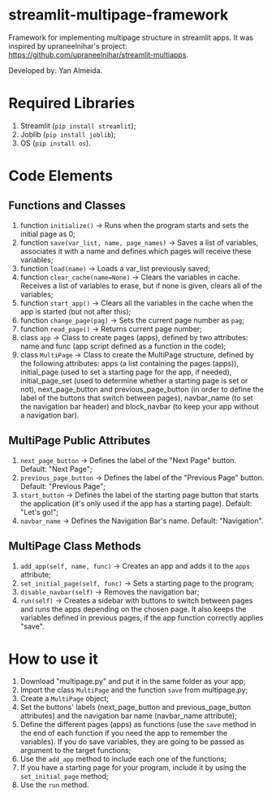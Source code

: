 # streamlit-multipage-framework
Framework for implementing multipage structure in streamlit apps.
It was inspired by upraneelnihar's project: https://github.com/upraneelnihar/streamlit-multiapps.

Developed by: Yan Almeida.

# Required Libraries
1. Streamlit (`pip install streamlit`);
2. Joblib (`pip install joblib`);
3. OS (`pip install os`).

# Code Elements

## Functions and Classes
1. function `initialize()` -> Runs when the program starts and sets the initial page as 0;
2. function `save(var_list, name, page_names)` -> Saves a list of variables, associates it with a name and defines which pages will receive these variables;
3. function `load(name)` -> Loads a var_list previously saved;
4. function `clear_cache(name=None)` -> Clears the variables in cache. Receives a list of variables to erase, but if none is given, clears all of the variables;
5. function `start_app()` -> Clears all the variables in the cache when the app is started (but not after this);
6. function `change_page(pag)` -> Sets the current page number as `pag`;
7. function `read_page()` -> Returns current page number;
8. class `app` -> Class to create pages (apps), defined by two attributes: name and func (app script defined as a function in the code);
9. class `MultiPage` -> Class to create the MultiPage structure, defined by the following attributes: apps (a list containing the pages (apps)), initial_page (used to set a starting page for the app, if needed), initial_page_set (used to determine whether a starting page is set or not), next_page_button and previous_page_button (in order to define the label of the buttons that switch between pages), navbar_name (to set the navigation bar header) and block_navbar (to keep your app without a navigation bar).

## MultiPage Public Attributes
1. `next_page_button` -> Defines the label of the "Next Page" button. Default: "Next Page";
2. `previous_page_button` -> Defines the label of the "Previous Page" button. Default: "Previous Page";
3. `start_button` -> Defines the label of the starting page button that starts the application (it's only used if the app has a starting page). Default: "Let's go!";
4. `navbar_name` -> Defines the Navigation Bar's name. Default: "Navigation".

## MultiPage Class Methods
1. `add_app(self, name, func)` -> Creates an app and adds it to the `apps` attribute;
2. `set_initial_page(self, func)` -> Sets a starting page to the program;
3. `disable_navbar(self)` -> Removes the navigation bar;
4. `run(self)` -> Creates a sidebar with buttons to switch between pages and runs the apps depending on the chosen page. It also keeps the variables defined in previous pages, if the app function correctly applies "save".

# How to use it
1. Download "multipage.py" and put it in the same folder as your app;
2. Import the class `MultiPage` and the function `save` from multipage.py;
3. Create a `MultiPage` object;
4. Set the buttons' labels (next_page_button and previous_page_button attributes) and the navigation bar name (navbar_name attribute);
5. Define the different pages (apps) as functions (use the `save` method in the end of each function if you need the app to remember the variables). If you do save variables, they are going to be passed as argument to the target functions;
6. Use the `add_app` method to include each one of the functions;
7. If you have a starting page for your program, include it by using the `set_initial_page` method;
8. Use the `run` method.
